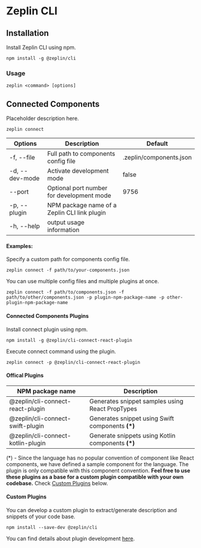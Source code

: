 # Zeplin CLI

## Installation

Install Zeplin CLI using npm.

```
npm install -g @zeplin/cli
```

### Usage

```
zeplin <command> [options]
```

## Connected Components

Placeholder description here.

```
zeplin connect
```

| Options               | Description                                  | Default                 |
|-----------------------|----------------------------------------------|-------------------------|
| -f, --file <file>     | Full path to components config file          | .zeplin/components.json |
| -d, --dev-mode        | Activate development mode                    | false                   |
| --port <port>         | Optional port number for development mode    | 9756                    |
| -p, --plugin <plugin> | NPM package name of a Zeplin CLI link plugin |                         |
| -h, --help            | output usage information                     |                         |

#### Examples:

Specify a custom path for components config file.
```
zeplin connect -f path/to/your-components.json
```

You can use multiple config files and multiple plugins at once.
```
zeplin connect -f path/to/components.json -f path/to/other/components.json -p plugin-npm-package-name -p other-plugin-npm-package-name
```

#### Connected Components Plugins

Install connect plugin using npm.

```
npm install -g @zeplin/cli-connect-react-plugin
```

Execute connect command using the plugin.
```
zeplin connect -p @zeplin/cli-connect-react-plugin
```

#### Offical Plugins

| NPM package name                  | Description                                         |
|-----------------------------------|-----------------------------------------------------|
| @zeplin/cli-connect-react-plugin  | Generates snippet samples using React PropTypes     |
| @zeplin/cli-connect-swift-plugin  | Generates snippet using Swift components **(*)**    |
| @zeplin/cli-connect-kotlin-plugin | Generate snippets using Kotlin components **(*)**   |

(*) - Since the language has no popular convention of component like React components, we have defined a sample component for the language.
The plugin is only compatible with this component convention. **Feel free to use these plugins as a base for a custom plugin compatible with your own codebase.**
Check [Custom Plugins](#custom-plugins) below.


#### Custom Plugins

You can develop a custom plugin to extract/generate description and snippets of your code base.

```
npm install --save-dev @zeplin/cli
```

You can find details about plugin development [here](https://github.com/zeplin/cli/blob/develop/PLUGIN.md).
